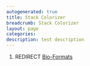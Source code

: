 ```yaml
---
autogenerated: true
title: Stack Colorizer
breadcrumb: Stack Colorizer
layout: page
categories: 
description: test description
---
```


1.  REDIRECT [Bio-Formats](Bio-Formats )

